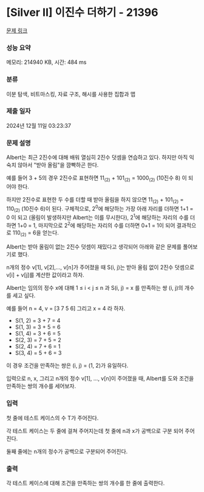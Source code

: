 # [Silver II] 이진수 더하기 - 21396 

[문제 링크](https://www.acmicpc.net/problem/21396) 

### 성능 요약

메모리: 214940 KB, 시간: 484 ms

### 분류

이분 탐색, 비트마스킹, 자료 구조, 해시를 사용한 집합과 맵

### 제출 일자

2024년 12월 11일 03:23:37

### 문제 설명

<p>Albert는 최근 2진수에 대해 배워 열심히 2진수 덧셈을 연습하고 있다. 하지만 아직 익숙치 않아서 "받아 올림"을 깜빡하곤 한다.</p>

<p>예를 들어 3 + 5의 경우 2진수로 표현하면 11<sub>(2)</sub> + 101<sub>(2)</sub> = 1000<sub>(2)</sub> (10진수 8) 이 되어야 한다.</p>

<p>하지만 2진수로 표현한 두 수를 더할 때 받아 올림을 하지 않으면 11<sub>(2)</sub> + 101<sub>(2)</sub> = 110<sub>(2)</sub> (10진수 6)이 된다. 구체적으로, 2<sup>0</sup>에 해당하는 가장 아래 자리를 더하면 1+1 = 0 이 되고 (올림이 발생하지만 Albert는 이를 무시한다), 2<sup>1</sup>에 해당하는 자리의 수를 더하면 1+0 = 1, 마지막으로 2<sup>2</sup>에 해당하는 자리의 수를 더하면 0+1 = 1이 되어 결과적으로 110<sub>(2)</sub> = 6을 얻는다.</p>

<p>Albert는 받아 올림이 없는 2진수 덧셈이 재밌다고 생각되어 아래와 같은 문제를 풀어보기로 했다.</p>

<p>n개의 정수 v[1], v[2],..., v[n]가 주어졌을 때 S(i, j)는 받아 올림 없이 2진수 덧셈으로 v[i] + v[j]를 계산한 값이라고 하자.</p>

<p>Albert는 임의의 정수 x에 대해 1 ≤ i < j ≤ n 과 S(i, j) = x 를 만족하는 쌍 (i, j)의 개수를 세고 싶다.</p>

<p>예를 들어 n = 4, v = [3 7 5 6] 그리고 x = 4 라 하자.</p>

<ul>
	<li>S(1, 2) = 3 + 7 = 4</li>
	<li>S(1, 3) = 3 + 5 = 6</li>
	<li>S(1, 4) = 3 + 6 = 5</li>
	<li>S(2, 3) = 7 + 5 = 2</li>
	<li>S(2, 4) = 7 + 6 = 1</li>
	<li>S(3, 4) = 5 + 6 = 3</li>
</ul>

<p>이 경우 조건을 만족하는 쌍은 (i, j) = (1, 2)가 유일하다.</p>

<p>입력으로 n, x, 그리고 n개의 정수 v[1], ..., v[n]이 주어졌을 때, Albert를 도와 조건을 만족하는 쌍의 개수를 세어보자.</p>

### 입력 

 <p>첫 줄에 테스트 케이스의 수 T가 주어진다.</p>

<p>각 테스트 케이스는 두 줄에 걸쳐 주어지는데 첫 줄에 n과 x가 공백으로 구분 되어 주어진다.</p>

<p>둘째 줄에는 n개의 정수가 공백으로 구분되어 주어진다.</p>

### 출력 

 <p>각 테스트 케이스에 대해 조건을 만족하는 쌍의 개수를 한 줄에 출력한다.</p>

